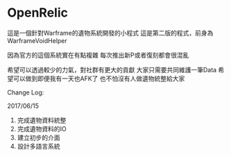 # OpenRelic

這是一個針對Warframe的遺物系統開發的小程式
這是第二版的程式，前身為WarframeVoidHelper


因為官方的這個系統實在有點複雜
每次推出新P或者復刻都會很混亂


希望可以透過較少的力氣，對社群有更大的貢獻
大家只需要共同維護一筆Data
希望可以做到即便我有一天也AFK了
也不怕沒有人做遺物統整給大家

Change Log:

2017/06/15
1. 完成遺物資料統整
2. 完成遺物資料的IO
3. 建立初步的介面
4. 設計多語言系統
